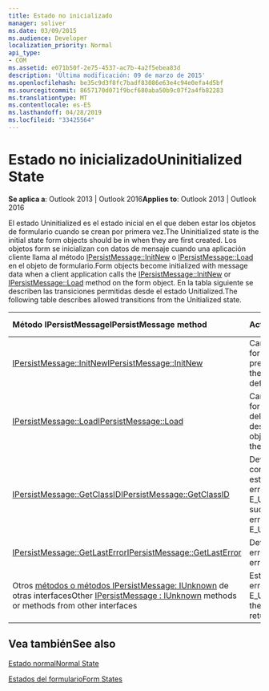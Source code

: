 ```yaml
---
title: Estado no inicializado
manager: soliver
ms.date: 03/09/2015
ms.audience: Developer
localization_priority: Normal
api_type:
- COM
ms.assetid: e071b50f-2e75-4537-ac7b-4a2f5ebea83d
description: 'Última modificación: 09 de marzo de 2015'
ms.openlocfilehash: be35c9d3f8fc7badf83086e63e4c94e0efa4d5bf
ms.sourcegitcommit: 8657170d071f9bcf680aba50b9c07f2a4fb82283
ms.translationtype: MT
ms.contentlocale: es-ES
ms.lasthandoff: 04/28/2019
ms.locfileid: "33425564"
---
```

# <a name="uninitialized-state"></a><span data-ttu-id="2fdb6-103">Estado no inicializado</span><span class="sxs-lookup"><span data-stu-id="2fdb6-103">Uninitialized State</span></span>

  
  
<span data-ttu-id="2fdb6-104">**Se aplica a**: Outlook 2013 | Outlook 2016</span><span class="sxs-lookup"><span data-stu-id="2fdb6-104">**Applies to**: Outlook 2013 | Outlook 2016</span></span> 
  
<span data-ttu-id="2fdb6-105">El estado Uninitialized es el estado inicial en el que deben estar los objetos de formulario cuando se crean por primera vez.</span><span class="sxs-lookup"><span data-stu-id="2fdb6-105">The Uninitialized state is the initial state form objects should be in when they are first created.</span></span> <span data-ttu-id="2fdb6-106">Los objetos form se inicializan con datos de mensaje cuando una aplicación cliente llama al método [IPersistMessage::InitNew](ipersistmessage-initnew.md) o [IPersistMessage::Load](ipersistmessage-load.md) en el objeto de formulario.</span><span class="sxs-lookup"><span data-stu-id="2fdb6-106">Form objects become initialized with message data when a client application calls the [IPersistMessage::InitNew](ipersistmessage-initnew.md) or [IPersistMessage::Load](ipersistmessage-load.md) method on the form object.</span></span> <span data-ttu-id="2fdb6-107">En la tabla siguiente se describen las transiciones permitidas desde el estado Unitialized.</span><span class="sxs-lookup"><span data-stu-id="2fdb6-107">The following table describes allowed transitions from the Unitialized state.</span></span> 
  
|<span data-ttu-id="2fdb6-108">**Método IPersistMessage**</span><span class="sxs-lookup"><span data-stu-id="2fdb6-108">**IPersistMessage method**</span></span>|<span data-ttu-id="2fdb6-109">**Action**</span><span class="sxs-lookup"><span data-stu-id="2fdb6-109">**Action**</span></span>|<span data-ttu-id="2fdb6-110">**Nuevo estado**</span><span class="sxs-lookup"><span data-stu-id="2fdb6-110">**New state**</span></span>|
|:-----|:-----|:-----|
|[<span data-ttu-id="2fdb6-111">IPersistMessage::InitNew</span><span class="sxs-lookup"><span data-stu-id="2fdb6-111">IPersistMessage::InitNew</span></span>](ipersistmessage-initnew.md) <br/> |<span data-ttu-id="2fdb6-112">Cargue el objeto de formulario con datos predeterminados.</span><span class="sxs-lookup"><span data-stu-id="2fdb6-112">Load the form object with default data.</span></span>  <br/> |[<span data-ttu-id="2fdb6-113">Normal</span><span class="sxs-lookup"><span data-stu-id="2fdb6-113">Normal</span></span>](normal-state.md) <br/> |
|[<span data-ttu-id="2fdb6-114">IPersistMessage::Load</span><span class="sxs-lookup"><span data-stu-id="2fdb6-114">IPersistMessage::Load</span></span>](ipersistmessage-load.md) <br/> |<span data-ttu-id="2fdb6-115">Cargue el objeto de formulario con datos del mensaje de destino.</span><span class="sxs-lookup"><span data-stu-id="2fdb6-115">Load the form object with data from the target message.</span></span>  <br/> |<span data-ttu-id="2fdb6-116">Normal</span><span class="sxs-lookup"><span data-stu-id="2fdb6-116">Normal</span></span>  <br/> |
|[<span data-ttu-id="2fdb6-117">IPersistMessage::GetClassID</span><span class="sxs-lookup"><span data-stu-id="2fdb6-117">IPersistMessage::GetClassID</span></span>](ipersistmessage-getclassid.md) <br/> |<span data-ttu-id="2fdb6-118">Devolver correctamente o establecer el último error en y devolver E_UNEXPECTED.</span><span class="sxs-lookup"><span data-stu-id="2fdb6-118">Return success, or set the last error to and return E_UNEXPECTED.</span></span>  <br/> |<span data-ttu-id="2fdb6-119">Sin inicializar</span><span class="sxs-lookup"><span data-stu-id="2fdb6-119">Uninitialized</span></span>  <br/> |
|[<span data-ttu-id="2fdb6-120">IPersistMessage::GetLastError</span><span class="sxs-lookup"><span data-stu-id="2fdb6-120">IPersistMessage::GetLastError</span></span>](ipersistmessage-getlasterror.md) <br/> |<span data-ttu-id="2fdb6-121">Devuelve el último error.</span><span class="sxs-lookup"><span data-stu-id="2fdb6-121">Return the last error.</span></span>  <br/> |<span data-ttu-id="2fdb6-122">Sin inicializar</span><span class="sxs-lookup"><span data-stu-id="2fdb6-122">Uninitialized</span></span>  <br/> |
|<span data-ttu-id="2fdb6-123">Otros [métodos o métodos IPersistMessage: IUnknown](ipersistmessageiunknown.md) de otras interfaces</span><span class="sxs-lookup"><span data-stu-id="2fdb6-123">Other [IPersistMessage : IUnknown](ipersistmessageiunknown.md) methods or methods from other interfaces</span></span>  <br/> |<span data-ttu-id="2fdb6-124">Establece el último error en y devuelve E_UNEXPECTED.</span><span class="sxs-lookup"><span data-stu-id="2fdb6-124">Set the last error to and return E_UNEXPECTED.</span></span>  <br/> |<span data-ttu-id="2fdb6-125">Sin inicializar</span><span class="sxs-lookup"><span data-stu-id="2fdb6-125">Uninitialized</span></span>  <br/> |
   
## <a name="see-also"></a><span data-ttu-id="2fdb6-126">Vea también</span><span class="sxs-lookup"><span data-stu-id="2fdb6-126">See also</span></span>



[<span data-ttu-id="2fdb6-127">Estado normal</span><span class="sxs-lookup"><span data-stu-id="2fdb6-127">Normal State</span></span>](normal-state.md)
  
[<span data-ttu-id="2fdb6-128">Estados del formulario</span><span class="sxs-lookup"><span data-stu-id="2fdb6-128">Form States</span></span>](form-states.md)

